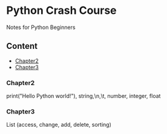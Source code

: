 Python Crash Course
===========================
Notes for Python Beginners

## Content
* [Chapter2](#Chapter2)
* [Chapter3](#Chapter3)

### Chapter2 
print("Hello Python world!"), string,\n,\t, number, integer, float

### Chapter3
List (access, change, add, delete, sorting)
